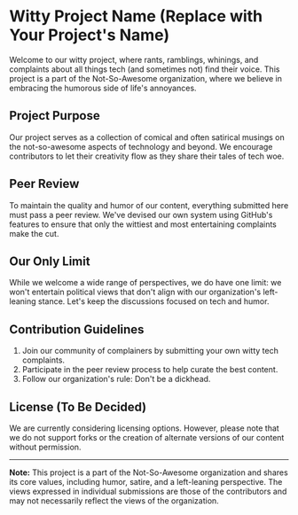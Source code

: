 # Witty Project Name (Replace with Your Project's Name)

Welcome to our witty project, where rants, ramblings, whinings, and complaints about all things tech (and sometimes not) find their voice. This project is a part of the Not-So-Awesome organization, where we believe in embracing the humorous side of life's annoyances.

## Project Purpose
Our project serves as a collection of comical and often satirical musings on the not-so-awesome aspects of technology and beyond. We encourage contributors to let their creativity flow as they share their tales of tech woe.

## Peer Review
To maintain the quality and humor of our content, everything submitted here must pass a peer review. We've devised our own system using GitHub's features to ensure that only the wittiest and most entertaining complaints make the cut.

## Our Only Limit
While we welcome a wide range of perspectives, we do have one limit: we won't entertain political views that don't align with our organization's left-leaning stance. Let's keep the discussions focused on tech and humor.

## Contribution Guidelines
1. Join our community of complainers by submitting your own witty tech complaints.
2. Participate in the peer review process to help curate the best content.
3. Follow our organization's rule: Don't be a dickhead.

## License (To Be Decided)
We are currently considering licensing options. However, please note that we do not support forks or the creation of alternate versions of our content without permission.

---

**Note:** This project is a part of the Not-So-Awesome organization and shares its core values, including humor, satire, and a left-leaning perspective. The views expressed in individual submissions are those of the contributors and may not necessarily reflect the views of the organization.
